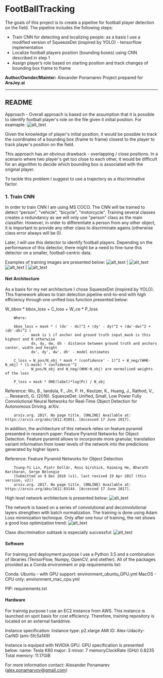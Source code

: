 # FootBallTracking

The goals of this project is to create a pipeline for football player detection on the field. The pipeline includes the following steps:

* Train CNN for detecting and localizing people: as a basis I use a modified version of SqueezeDet (inspired by YOLO) - tensorflow implementation
* Localize football players position (bounding boxes) using CNN described in step 1
* Assign player’s role based on starting position and track changes of bounding box frame to frame

**Author/Ownder/Mainter:** Alexander Ponamarev
Project prepared for **AraJoy.ai**



[//]: # (Image References)
[squeezedet]: ./Examples/SqueezeDet.png
[person1]: ./Examples/person1.png
[person2]: ./Examples/person2.png
[person3]: ./Examples/person3.png
[vehicle]: ./Examples/vehicle.png
[class_loss]: ./Examples/class_loss.png
[bbox_loss]: ./Examples/bbox_loss.png
[total_loss]: ./Examples/total_loss.png
[football_positions]: ./Examples/football_positions.png


---
## README

Approach - Overall approach is based on the assumption that it is possible to identify football player's role on the file given it initial position. For examaple:
![alt_text][football_positions]

Given the knowledge of player's initial position, it would be possible to track the coordinates of a bounding box (frame to frame) closest to the player to track player's position on the field.

This approach has an obvious drawback - overlapping / close positions. In a scenario where two player's get too close to each other, it would be difficult for an algorithm to decide which bounding box is associated with the original player.

To tackle this problem I suggest to use a trajectory as a discriminative factor.

### 1. Train CNN

In order to train CNN I am using MS COCO. The CNN will be trained to detect “person”, "vehicle", "bicycle", "motorcycle". Training several classes creates a redundancy as we will only use "person" class as the main classifier. However, in order to differentiate a person from any other object, it is important to provide any other class to discriminate agains (otherwise class error always will be 0).

Later, I will use this detector to identify football players. Depending on the performance of this detector, there might be a need to fine-tune this detector on a smaller, football-centric data.

Examples of training images are presented below:
![alt_text][person1] | ![alt_text][person2]
![alt_text][person3] | ![alt_text][vehicle]

#### Net Architecture

As a basis for my net architecture I chose SqueezeDet (inspired by YOLO). This framework allows to train detection pipeline end-to-end with high efficiency through one unified loss function presented below:

W_bbox * bbox_loss + C_loss + W_ce * P_loss

        Where:

        bbox_loss = mask * ( (dx' - dx)^2 + (dy' - dy)^2 + (dw'-dw)^2 + (dh'-dh)^2 )
            -   mask is 1 if anchor and ground truth input_mask is this highest and 0 otherwise
                dx, dy, dw, dh - distance between ground truth and anchors center, width and height
                dx', dy', dw', dh' - model estimates

        C_loss = W_pos/N_obj * mask * (confidence' - 1)^2 + W_neg/(WHK-N_obj) * (1-mask) * confidence'^2
            -   W_pos/N_obj and W_neg/(WHK-N_obj) are normalized weights of the loss

        P_loss = mask * OHE(label)*log(Pc) / N_obj

Reference:
        Wu, B., Iandola, F., Jin, P. H., Keutzer, K., Huang, J., Rathod, V., … Research, G. (2016).
        SqueezeDet: Unified, Small, Low Power Fully Convolutional Neural Networks for Real-Time Object Detection
        for Autonomous Driving. arXiv.

        arxiv.org. 2017. No page title. [ONLINE] Available at: https://arxiv.org/abs/1612.01051. [Accessed 17 June 2017].

In addition, the architecture of this network relies on feature pyramid presented in research paper: Feature Pyramid Networks for Object Detection. Feature pyramid allows to incorporate more granular, translation variant information from lower levels of the network into the predictions generated by higher layers.

Reference:
		Feature Pyramid Networks for Object Detection

		Tsung-Yi Lin, Piotr Dollár, Ross Girshick, Kaiming He, Bharath Hariharan, Serge Belongie
		(Submitted on 9 Dec 2016 (v1), last revised 19 Apr 2017 (this version, v2))
		arxiv.org. 2017. No page title. [ONLINE] Available at: https://arxiv.org/abs/1612.03144. [Accessed 17 June 2017].

High level network architecture is presented below:
![alt_text][squeezedet]

The network is based on a series of convolutional and deconvolutional layers strengthen with batch normalization. The training is done using Adam Loss minimization technique. Only after one hour of training, the net shows a good loss optimization trend:
![alt_text][total_loss]

Class discrimination subtask is especially successful:
![alt_text][class_loss]

#### Software

For training and deployment purpose I use a Python 3.5 and a combination of libraries (TensorFlow, Numpy, OpenCV, and otether). All of the packages provided as a Conda environment or pip requirements list:

Conda:
Ubuntu - with GPU support: environment_ubuntu_GPU.yml
MacOS - CPU only: environment_mac_cpu.yml

PIP:
requirements.txt


#### Hardware

For trainnig purpose I use an EC2 instance from AWS. This instance is launched on spot basis for cost efficiency. Therefore, training repository is located on an external harddrive.

Instance specification:
Instance type: p2.xlarge
AMI ID: Alex-Udacity-CarND (ami-5fc5a149)

Instance is equiped with NVIDIA GPU. GPU specification is presented below:
name: Tesla K80
major: 3 minor: 7 memoryClockRate (GHz) 0.8235
Total memory: 11.17GiB

For more information contact: Alexander Ponamarev (alex.ponamaryov@gmail.com)



